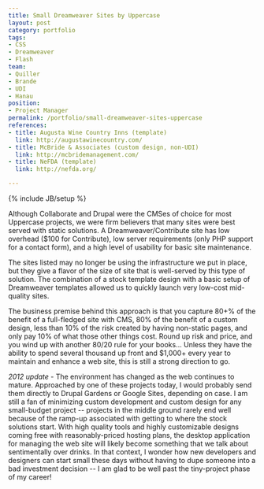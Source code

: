 ```yaml
---
title: Small Dreamweaver Sites by Uppercase
layout: post
category: portfolio
tags:
- CSS
- Dreamweaver
- Flash
team:
- Quiller
- Brande
- UDI
- Hanau
position:
- Project Manager
permalink: /portfolio/small-dreamweaver-sites-uppercase
references:
- title: Augusta Wine Country Inns (template)
  link: http://augustawinecountry.com/
- title: McBride & Associates (custom design, non-UDI)
  link: http://mcbridemanagement.com/
- title: NeFDA (template)
  link: http://nefda.org/

---
```

{% include JB/setup %}
<div id="node-16" class="node node-portfolio node-promoted">
  <div class="content clearfix">
    <div class="field field-name-body field-type-text-with-summary field-label-hidden"><div class="field-items"><div class="field-item even"><p>Although Collaborate and Drupal were the CMSes of choice for most Uppercase projects, we were firm believers that many sites were best served with static solutions. A Dreamweaver/Contribute site has low overhead ($100 for Contribute), low server requirements (only PHP support for a contact form), and a high level of usability for basic site maintenance.</p>
<p>The sites listed may no longer be using the infrastructure we put in place, but they give a flavor of the size of site that is well-served by this type of solution. The combination of a stock template design with a basic setup of Dreamweaver templates allowed us to quickly launch very low-cost mid-quality sites.</p>
<p>The business premise behind this approach is that you capture 80+% of the benefit of a full-fledged site with CMS, 80% of the benefit of a custom design, less than 10% of the risk created by having non-static pages, and only pay 10% of what those other things cost. Round up risk and price, and you wind up with another 80/20 rule for your books... Unless they have the ability to spend several thousand up front and $1,000+ every year to maintain and enhance a web site, this is still a strong direction to go.</p>
<p><em>2012 update</em> - The environment has changed as the web continues to mature. Approached by one of these projects today, I would probably send them directly to Drupal Gardens or Google Sites, depending on case. I am still a fan of minimizing custom development and custom design for any small-budget project -- projects in the middle ground rarely end well because of the ramp-up associated with getting to where the stock solutions start. With high quality tools and highly customizable designs coming free with reasonably-priced hosting plans, the desktop application for managing the web site will likely become something that we talk about sentimentally over drinks. In that context, I wonder how new developers and designers can start small these days without having to dupe someone into a bad investment decision -- I am glad to be well past the tiny-project phase of my career!</p></div></div></div>  </div>
</div>
